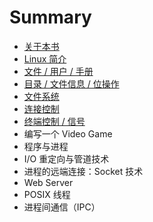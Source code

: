 # Summary

* [关于本书](README.md)
* [Linux 简介](chapter1.md)
* [文件 / 用户 / 手册](wen-jian-yong-hu-zai-xian-wen-dang.md)
* [目录 / 文件信息 / 位操作](mu-lu-wen-jian-xin-xi-wei-cao-zuo.md)
* [文件系统](wen-jian-xi-tong.md)
* [连接控制](lian-jie-kong-zhi.md)
* [终端控制 / 信号](zhong-duan-kong-zhi-xin-hao.md)
* 编写一个 Video Game
* 程序与进程
* I/O 重定向与管道技术
* 进程的远端连接：Socket 技术
* Web Server
* POSIX 线程
* 进程间通信（IPC）

